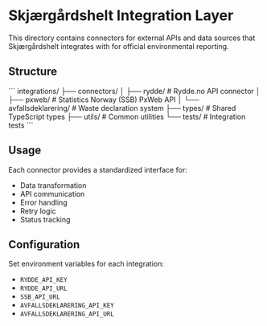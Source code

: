 # Skjærgårdshelt Integration Layer

This directory contains connectors for external APIs and data sources that Skjærgårdshelt integrates with for official environmental reporting.

## Structure

\`\`\`
integrations/
├── connectors/
│   ├── rydde/           # Rydde.no API connector
│   ├── pxweb/           # Statistics Norway (SSB) PxWeb API
│   └── avfallsdeklarering/ # Waste declaration system
├── types/               # Shared TypeScript types
├── utils/               # Common utilities
└── tests/               # Integration tests
\`\`\`

## Usage

Each connector provides a standardized interface for:
- Data transformation
- API communication
- Error handling
- Retry logic
- Status tracking

## Configuration

Set environment variables for each integration:
- `RYDDE_API_KEY`
- `RYDDE_API_URL`
- `SSB_API_URL`
- `AVFALLSDEKLARERING_API_KEY`
- `AVFALLSDEKLARERING_API_URL`
